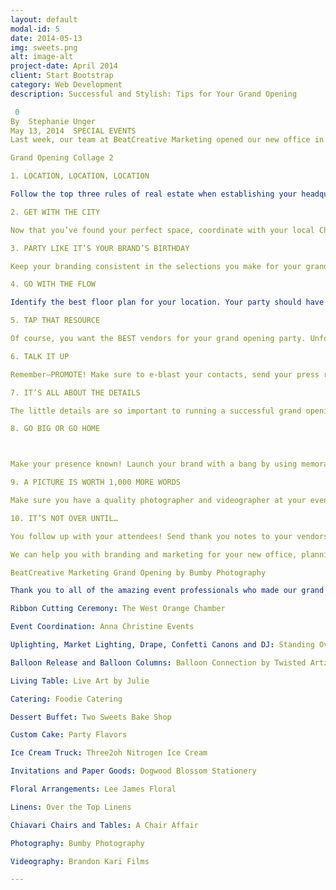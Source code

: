 ```yaml
---
layout: default
modal-id: 5
date: 2014-05-13
img: sweets.png
alt: image-alt
project-date: April 2014
client: Start Bootstrap
category: Web Development
description: Successful and Stylish: Tips for Your Grand Opening

 0
By  Stephanie Unger
May 13, 2014  SPECIAL EVENTS
Last week, our team at BeatCreative Marketing opened our new office in style with a ribbon cutting ceremony and grand opening party. Check out some of our behind the scenes social media snapshots and then read how we can help you achieve similar results.

Grand Opening Collage 2

1. LOCATION, LOCATION, LOCATION

Follow the top three rules of real estate when establishing your headquarters. The location of your office will set the tone for how your business develops. Want to gain interest through word-of-mouth and passers-by? Select a store front in a popular shopping area or a shop near a busy intersection. If you’d rather have a quiet haven to boost creative energy, try to find location near something you find inspiring: a body of water, museum, or park, perhaps.

2. GET WITH THE CITY

Now that you’ve found your perfect space, coordinate with your local Chamber of Commerce to conduct a ribbon cutting ceremony or sponsored grand opening party. Since the event will most likely go on the city’s event calendar, you’ll naturally gain more curious attendees and get a little free advertising.

3. PARTY LIKE IT’S YOUR BRAND’S BIRTHDAY

Keep your branding consistent in the selections you make for your grand opening party. From the colors to the refreshments to the entertainment, your brand should be represented in all aspects of the event. For example, if your company focuses on healthy living, it may not be a wise choice to serve pizza and cupcakes.

4. GO WITH THE FLOW

Identify the best floor plan for your location. Your party should have an easy flow to it that makes mingling easy. Are there certain elements that you want to highlight for your guests? Make sure important aspects of the party are in prominent places or put on display. Also, consider the elements: where can you place food and drink so it is not disturbed by wind, rain, heat, snow, etcetera?

5. TAP THAT RESOURCE

Of course, you want the BEST vendors for your grand opening party. Unfortunately, the best often comes at a price. If you’d rather not spend all of your hard-earned cash, make sure you consider your resources and connections. Do you have friends or family in the service industry? See if you can have them donate their time to bartend or pass hors d’oeuvres, or use their employee discount on catering. Can you barter your services to feature any of your clients?

6. TALK IT UP

Remember—PROMOTE! Make sure to e-blast your contacts, send your press release to local newspapers and magazines, create an event on Facebook, post frequently on social media leading up to the event, write blogs about your upcoming party, and tell everyone you meet! You can’t have too much promotion–this is a big deal!

7. IT’S ALL ABOUT THE DETAILS

The little details are so important to running a successful grand opening. Send personal invites to your VIPs and prospective clients. Include branded details wherever possible. Make your attendees feel special by offering goody bags or other takeaway. All of these touches will help you be on top of your game.

8. GO BIG OR GO HOME



Make your presence known! Launch your brand with a bang by using memorable, attention-grabbing effects. Add excitement (and close-proximity promotion) with a pop of a confetti canon, excitement of a balloon release, or blaze of searchlight for a nighttime event.

9. A PICTURE IS WORTH 1,000 MORE WORDS

Make sure you have a quality photographer and videographer at your event. Capturing the highlights will help you promote post-event. Attendees can reminisce about their favorite moments and people who missed the party can get still an idea of how amazing your company is.

10. IT’S NOT OVER UNTIL…

You follow up with your attendees! Send thank you notes to your vendors (either via e-mail or snail mail). Thank your clients for attending either personally, or through a dedicated e-blast. Most importantly, contact everyone who inquired about your company! Ideally, your grand opening party should solidify relationships and garner new ones.

We can help you with branding and marketing for your new office, planning your grand opening, and creating promotional materials and social media posts for the event–just ask us how!

BeatCreative Marketing Grand Opening by Bumby Photography

Thank you to all of the amazing event professionals who made our grand opening an event to remember:

Ribbon Cutting Ceremony: The West Orange Chamber

Event Coordination: Anna Christine Events

Uplighting, Market Lighting, Drape, Confetti Canons and DJ: Standing Ovation Entertainment

Balloon Release and Balloon Columns: Balloon Connection by Twisted Artz

Living Table: Live Art by Julie

Catering: Foodie Catering

Dessert Buffet: Two Sweets Bake Shop

Custom Cake: Party Flavors

Ice Cream Truck: Three2oh Nitrogen Ice Cream

Invitations and Paper Goods: Dogwood Blossom Stationery

Floral Arrangements: Lee James Floral

Linens: Over the Top Linens

Chiavari Chairs and Tables: A Chair Affair

Photography: Bumby Photography

Videography: Brandon Kari Films

---
```

